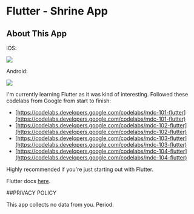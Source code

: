 # Flutter - Shrine App

## About This App

iOS:

![](https://media.giphy.com/media/YkXMoKQykAFjxTPsfP/giphy.gif)

Android:

![](https://media.giphy.com/media/k7ZJd0ouua7iYtQ5Sh/giphy.gif)

I'm currently learning Flutter as it was kind of interesting. Followed these codelabs from Google from start to finish:

* [https://codelabs.developers.google.com/codelabs/mdc-101-flutter](https://codelabs.developers.google.com/codelabs/mdc-101-flutter)
* [https://codelabs.developers.google.com/codelabs/mdc-102-flutter](https://codelabs.developers.google.com/codelabs/mdc-102-flutter)
* [https://codelabs.developers.google.com/codelabs/mdc-103-flutter](https://codelabs.developers.google.com/codelabs/mdc-103-flutter)
* [https://codelabs.developers.google.com/codelabs/mdc-104-flutter](https://codelabs.developers.google.com/codelabs/mdc-104-flutter)

Highly recommended if you're just starting out with Flutter.

Flutter docs [here](https://flutter.io).

##PRIVACY POLICY

This app collects no data from you. Period.
